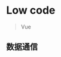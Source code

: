 # Low code

> Vue

## 数据通信

<!--
工作经验:
  1. 组件封装: svg
  2. 数据通信: 发布订阅者模式, vue3: mitt
  3. 通过postMessage互相通信, iframe的页面 和 宿主页面 pinia是不能共享的, 因为页面运行在不同的上下文中, 它们拥有独立的dom和 js运行环境,
-->

<!--
面试题:
  1. vue中数据双向绑定原理
-->
